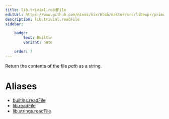 ```yaml
---
title: lib.trivial.readFile
editUrl: https://www.github.com/nixos/nix/blob/master/src/libexpr/primops.cc
description: lib.trivial.readFile
sidebar:

    badge:
        text: Builtin
        variant: note

    order: 7
---
```


Return the contents of the file *path* as a string.


# Aliases

- [builtins.readFile](/nix-doc-comments/reference/builtins/builtins-readfile)
- [lib.readFile](/nix-doc-comments/reference/lib/lib-readfile)
- [lib.strings.readFile](/nix-doc-comments/reference/lib/strings/lib-strings-readfile)


